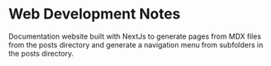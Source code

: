 # Web Development Notes

Documentation website built with NextJs to generate pages from MDX files from the posts directory and generate a navigation menu from subfolders in the posts directory.
